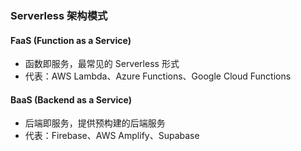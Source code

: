 
### Serverless 架构模式

#### FaaS (Function as a Service)
- 函数即服务，最常见的 Serverless 形式
- 代表：AWS Lambda、Azure Functions、Google Cloud Functions

#### BaaS (Backend as a Service)
- 后端即服务，提供预构建的后端服务
- 代表：Firebase、AWS Amplify、Supabase